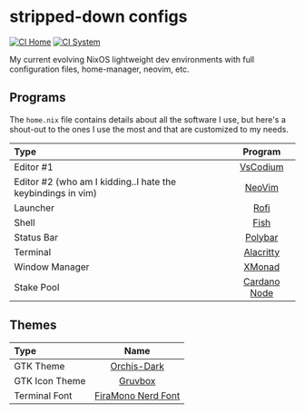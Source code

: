 stripped-down configs
==========

[![CI Home](https://github.com/harryprayiv/nix-config/workflows/Home/badge.svg)](https://github.com/harryprayiv/nix-config/actions)
[![CI System](https://github.com/harryprayiv/nix-config/workflows/NixOS/badge.svg)](https://github.com/harryprayiv/nix-config/actions)

My current evolving NixOS lightweight dev environments with full configuration files, home-manager, neovim, etc. 

## Programs

The `home.nix` file contains details about all the software I use, but here's a shout-out to the ones I use the most and that are customized to my needs.

| Type           | Program      |
| :------------- | :----------: |
| Editor #1      | [VsCodium](https://vscodium.com/) |
| Editor #2 (who am I kidding..I hate the keybindings in vim)     | [NeoVim](https://neovim.io/) |
| Launcher       | [Rofi](https://github.com/davatorium/rofi) |
| Shell          | [Fish](https://fishshell.com/) |
| Status Bar     | [Polybar](https://polybar.github.io/) |
| Terminal       | [Alacritty](https://github.com/alacritty/alacritty) |
| Window Manager | [XMonad](https://xmonad.org/) |
| Stake Pool     | [Cardano Node](https://github.com/input-output-hk/cardano-node) |

## Themes

| Type           | Name      |
| :------------- | :----------: |
| GTK Theme      | [Orchis-Dark](https://github.com/vinceliuice/Orchis-theme) |
| GTK Icon Theme | [Gruvbox](https://github.com/jmattheis/gruvbox-dark-icons-gtk) |
| Terminal Font  | [FiraMono Nerd Font](https://github.com/ryanoasis/nerd-fonts/) |

